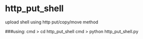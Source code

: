 # http_put_shell
upload shell using http put/copy/move method

###using:
cmd > cd http_put_shell
cmd > python http_put_shell.py
